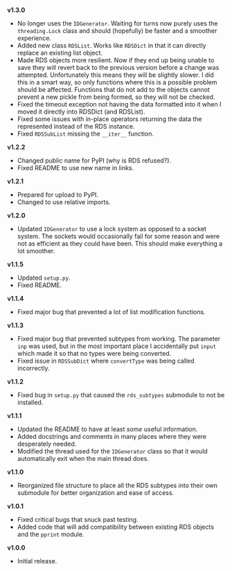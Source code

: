 **v1.3.0**
* No longer uses the `IDGenerator`. Waiting for turns now purely uses the `threading.Lock` class and should (hopefully) be faster and a smoother experience.
* Added new class `RDSList`. Works like `RDSDict` in that it can directly replace an existing list object.
* Made RDS objects more resilient. Now if they end up being unable to save they will revert back to the previous version before a change was attempted. Unfortunately this means they will be slightly slower. I did this in a smart way, so only functions where this is a possible problem should be affected. Functions that do not add to the objects cannot prevent a new pickle from being formed, so they will not be checked.
* Fixed the timeout exception not having the data formatted into it when I moved it directly into RDSDict (and RDSList).
* Fixed some issues with in-place operators returning the data the represented instead of the RDS instance.
* Fixed `RDSSubList` missing the `__iter__` function.

**v1.2.2**
* Changed public name for PyPI (why is RDS refused?).
* Fixed README to use new name in links.

**v1.2.1**
* Prepared for upload to PyPI.
* Changed to use relative imports.

**v1.2.0**
* Updated `IDGenerator` to use a lock system as opposed to a socket system. The sockets would occasionally fail for some reason and were not as efficient as they could have been. This should make everything a lot smoother.

**v1.1.5**
* Updated `setup.py`.
* Fixed README.

**v1.1.4**
* Fixed major bug that prevented a lot of list modification functions.

**v1.1.3**
* Fixed major bug that prevented subtypes from working. The parameter `inp` was used, but in the most important place I accidentally put `input` which made it so that no types were being converted.
* Fixed issue in `RDSSubDict` where `convertType` was being called incorrectly.

**v1.1.2**
* Fixed bug in `setup.py` that caused the `rds_subtypes` submodule to not be installed.

**v1.1.1**
* Updated the README to have at least *some* useful information.
* Added docstrings and comments in many places where they were desperately needed.
* Modified the thread used for the `IDGenerator` class so that it would automatically exit when the main thread does.

**v1.1.0**
* Reorganized file structure to place all the RDS subtypes into their own submodule for better organization and ease of access.

**v1.0.1**
* Fixed critical bugs that snuck past testing.
* Added code that will add compatibility between existing RDS objects and the `pprint` module.

**v1.0.0**
* Initial release.
